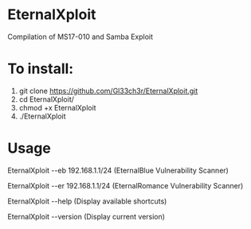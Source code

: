 # EternalXploit
Compilation of MS17-010 and Samba Exploit

# To install:

1. git clone https://github.com/Gl33ch3r/EternalXploit.git
2. cd EternalXploit/
3. chmod +x EternalXploit
4. ./EternalXploit

# Usage

 EternalXploit --eb 192.168.1.1/24 (EternalBlue Vulnerability Scanner)
 
 EternalXploit --er 192.168.1.1/24 (EternalRomance Vulnerability Scanner)
 
 EternalXploit --help (Display available shortcuts)
 
 EternalXploit --version (Display current version) 


